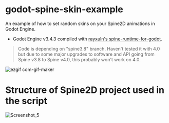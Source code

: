 # godot-spine-skin-example
An example of how to set random skins on your Spine2D animations in Godot Engine.

- Godot Engine v3.4.3 compiled with [rayxuln's spine-runtime-for-godot](https://github.com/ebmarsak/spine-runtime-for-godot/tree/spine3.8).
> Code is depending on "spine3.8" branch. Haven't tested it with 4.0 but due to some major upgrades to software and API going from Spine v3.8 to Spine v4.0, this probably won't work on 4.0.

![ezgif com-gif-maker](https://user-images.githubusercontent.com/51510494/157711888-8cf4694a-0cb9-4db9-9e96-b2e283eabed8.gif)

# Structure of Spine2D project used in the script

![Screenshot_5](https://user-images.githubusercontent.com/51510494/156783743-761da054-6f18-46f8-a7c6-33a554c42cf7.png)

